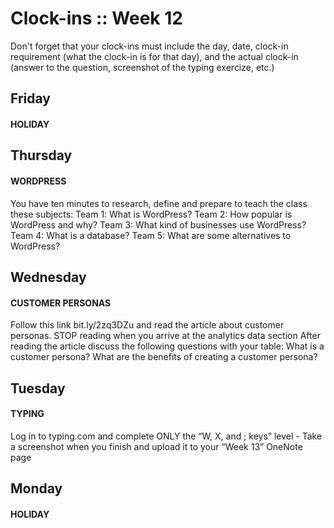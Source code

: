 # Clock-ins :: Week 12 #
Don't forget that your clock-ins must include the day, date, clock-in requirement (what the clock-in is for that day), and the actual clock-in (answer to the question, screenshot of the typing exercize, etc.)


## Friday ##
#### HOLIDAY ####


## Thursday ##
#### WORDPRESS ####
You have ten minutes to research, define and prepare to teach the class these subjects: 
Team 1: What is WordPress? 
Team 2: How popular is WordPress and why? 
Team 3: What kind of businesses use WordPress? 
Team 4: What is a database? 
Team 5: What are some alternatives to WordPress?

## Wednesday ##
#### CUSTOMER PERSONAS ####
Follow this link bit.ly/2zq3DZu and read the article about customer personas. STOP reading when you arrive at the analytics data section 
After reading the article discuss the following questions with your table: What is a customer persona? What are the benefits of creating a customer persona?


## Tuesday ##
#### TYPING ####
Log in to typing.com and complete ONLY the “W, X, and ; keys”  level - Take a screenshot when you finish and upload it to your “Week 13” OneNote page


## Monday ##
#### HOLIDAY ####
